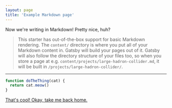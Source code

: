 ```yaml
---
layout: page
title: 'Example Markdown page'
---
```


Now we're writing in Markdown! Pretty nice, huh?

> This starter has out-of-the-box support for basic Markdown rendering. The `content/` directory is where you put all of your Markdown content in. Gatsby will build your pages out of it. Gatsby will also follow the directory structure of your files too, so when you store a page at e.g. `content/projects/large-hadron-collider.md`, it will be built in `/projects/large-hadron-collider/`.

---

```javascript
function doTheThing(cat) {
  return cat.meow()
}
```

[That's cool! Okay, take me back home.](/)
